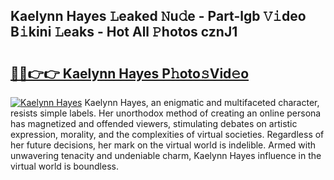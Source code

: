 ## Kaelynn Hayes 𝙻eaked 𝙽u𝚍e - Part-lgb 𝚅𝚒deo B𝚒kini 𝙻eaks - Hot All 𝙿hotos cznJ1

# <h2><a href="http://ld6276v.urlbe.top/?page=Kaelynn+Hayes">🔗🔗👉👉 Kaelynn Hayes P𝚑oto𝚜Vid𝚎o</a></h2>

[![Kaelynn Hayes](https://i.imgur.com/eBuTRDB.gif)](http://ld6276v.urlbe.top/?page=Kaelynn+Hayes)
Kaelynn Hayes, an enigmatic and multifaceted character, resists simple labels. Her unorthodox method of creating an online persona has magnetized and offended viewers, stimulating debates on artistic expression, morality, and the complexities of virtual societies. Regardless of her future decisions, her mark on the virtual world is indelible. Armed with unwavering tenacity and undeniable charm, Kaelynn Hayes influence in the virtual world is boundless.
